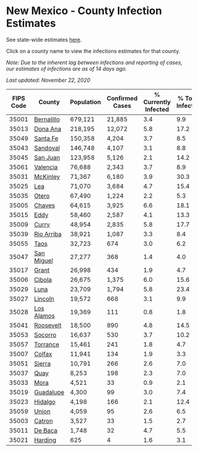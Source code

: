 # New Mexico - County Infection Estimates

See state-wide estimates [here](/infections/us-nm).

Click on a county name to view the infections estimates for that county.

*Note: Due to the inherent lag between infections and reporting of cases, our estimates of infections are as of 14 days ago.*

*Last updated: November 22, 2020*

|   FIPS Code |                   County |   Population |   Confirmed Cases |   % Currently Infected |   % Total Infected |
|-------------|--------------------------|--------------|-------------------|------------------------|--------------------|
|       35001 | [Bernalillo](bernalillo) |      679,121 |            21,885 |                    3.4 |                9.9 |
|       35013 |     [Dona Ana](dona-ana) |      218,195 |            12,072 |                    5.8 |               17.2 |
|       35049 |     [Santa Fe](santa-fe) |      150,358 |             4,204 |                    3.7 |                8.5 |
|       35043 |     [Sandoval](sandoval) |      146,748 |             4,107 |                    3.1 |                8.8 |
|       35045 |     [San Juan](san-juan) |      123,958 |             5,126 |                    2.1 |               14.2 |
|       35061 |     [Valencia](valencia) |       76,688 |             2,343 |                    3.7 |                8.9 |
|       35031 |     [McKinley](mckinley) |       71,367 |             6,180 |                    3.9 |               30.3 |
|       35025 |               [Lea](lea) |       71,070 |             3,684 |                    4.7 |               15.4 |
|       35035 |           [Otero](otero) |       67,490 |             1,224 |                    2.2 |                5.3 |
|       35005 |         [Chaves](chaves) |       64,615 |             3,925 |                    6.6 |               18.1 |
|       35015 |             [Eddy](eddy) |       58,460 |             2,587 |                    4.1 |               13.3 |
|       35009 |           [Curry](curry) |       48,954 |             2,835 |                    5.8 |               17.7 |
|       35039 | [Rio Arriba](rio-arriba) |       38,921 |             1,087 |                    3.3 |                8.4 |
|       35055 |             [Taos](taos) |       32,723 |               674 |                    3.0 |                6.2 |
|       35047 | [San Miguel](san-miguel) |       27,277 |               368 |                    1.4 |                4.0 |
|       35017 |           [Grant](grant) |       26,998 |               434 |                    1.9 |                4.7 |
|       35006 |         [Cibola](cibola) |       26,675 |             1,375 |                    6.0 |               15.6 |
|       35029 |             [Luna](luna) |       23,709 |             1,794 |                    5.8 |               23.4 |
|       35027 |       [Lincoln](lincoln) |       19,572 |               668 |                    3.1 |                9.9 |
|       35028 | [Los Alamos](los-alamos) |       19,369 |               111 |                    0.8 |                1.8 |
|       35041 |   [Roosevelt](roosevelt) |       18,500 |               890 |                    4.8 |               14.5 |
|       35053 |       [Socorro](socorro) |       16,637 |               530 |                    3.7 |               10.2 |
|       35057 |     [Torrance](torrance) |       15,461 |               241 |                    1.8 |                4.7 |
|       35007 |         [Colfax](colfax) |       11,941 |               134 |                    1.9 |                3.3 |
|       35051 |         [Sierra](sierra) |       10,791 |               266 |                    2.6 |                7.0 |
|       35037 |             [Quay](quay) |        8,253 |               198 |                    2.3 |                7.0 |
|       35033 |             [Mora](mora) |        4,521 |                33 |                    0.9 |                2.1 |
|       35019 |   [Guadalupe](guadalupe) |        4,300 |                99 |                    3.0 |                7.4 |
|       35023 |       [Hidalgo](hidalgo) |        4,198 |               166 |                    2.1 |               12.4 |
|       35059 |           [Union](union) |        4,059 |                95 |                    2.6 |                6.5 |
|       35003 |         [Catron](catron) |        3,527 |                33 |                    1.5 |                2.7 |
|       35011 |       [De Baca](de-baca) |        1,748 |                32 |                    4.7 |                5.5 |
|       35021 |       [Harding](harding) |          625 |                 4 |                    1.6 |                3.1 |